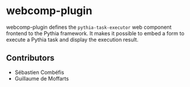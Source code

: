 # webcomp-plugin

webcomp-plugin defines the `pythia-task-executor` web component frontend to the Pythia framework. It makes it possible to embed a form to execute a Pythia task and display the execution result.

## Contributors

- Sébastien Combéfis
- Guillaume de Moffarts
